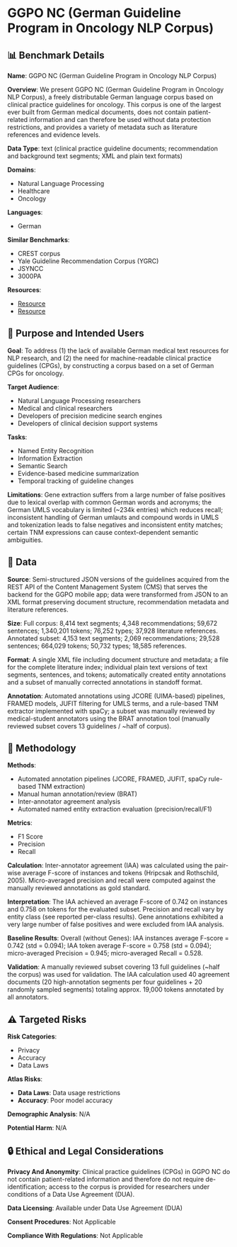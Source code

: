 # GGPO NC (German Guideline Program in Oncology NLP Corpus)

## 📊 Benchmark Details

**Name**: GGPO NC (German Guideline Program in Oncology NLP Corpus)

**Overview**: We present GGPO NC (German Guideline Program in Oncology NLP Corpus), a freely distributable German language corpus based on clinical practice guidelines for oncology. This corpus is one of the largest ever built from German medical documents, does not contain patient-related information and can therefore be used without data protection restrictions, and provides a variety of metadata such as literature references and evidence levels.

**Data Type**: text (clinical practice guideline documents; recommendation and background text segments; XML and plain text formats)

**Domains**:
- Natural Language Processing
- Healthcare
- Oncology

**Languages**:
- German

**Similar Benchmarks**:
- CREST corpus
- Yale Guideline Recommendation Corpus (YGRC)
- JSYNCC
- 3000PA

**Resources**:
- [Resource](https://www.leitlinienprogramm-onkologie.de/projekte/ggponc-english/)
- [Resource](https://doi.org/10.5281/zenodo.4067994)

## 🎯 Purpose and Intended Users

**Goal**: To address (1) the lack of available German medical text resources for NLP research, and (2) the need for machine-readable clinical practice guidelines (CPGs), by constructing a corpus based on a set of German CPGs for oncology.

**Target Audience**:
- Natural Language Processing researchers
- Medical and clinical researchers
- Developers of precision medicine search engines
- Developers of clinical decision support systems

**Tasks**:
- Named Entity Recognition
- Information Extraction
- Semantic Search
- Evidence-based medicine summarization
- Temporal tracking of guideline changes

**Limitations**: Gene extraction suffers from a large number of false positives due to lexical overlap with common German words and acronyms; the German UMLS vocabulary is limited (~234k entries) which reduces recall; inconsistent handling of German umlauts and compound words in UMLS and tokenization leads to false negatives and inconsistent entity matches; certain TNM expressions can cause context-dependent semantic ambiguities.

## 💾 Data

**Source**: Semi-structured JSON versions of the guidelines acquired from the REST API of the Content Management System (CMS) that serves the backend for the GGPO mobile app; data were transformed from JSON to an XML format preserving document structure, recommendation metadata and literature references.

**Size**: Full corpus: 8,414 text segments; 4,348 recommendations; 59,672 sentences; 1,340,201 tokens; 76,252 types; 37,928 literature references. Annotated subset: 4,153 text segments; 2,069 recommendations; 29,528 sentences; 664,029 tokens; 50,732 types; 18,585 references.

**Format**: A single XML file including document structure and metadata; a file for the complete literature index; individual plain text versions of text segments, sentences, and tokens; automatically created entity annotations and a subset of manually corrected annotations in standoff format.

**Annotation**: Automated annotations using JCORE (UIMA-based) pipelines, FRAMED models, JUFIT filtering for UMLS terms, and a rule-based TNM extractor implemented with spaCy; a subset was manually reviewed by medical-student annotators using the BRAT annotation tool (manually reviewed subset covers 13 guidelines / ~half of corpus).

## 🔬 Methodology

**Methods**:
- Automated annotation pipelines (JCORE, FRAMED, JUFIT, spaCy rule-based TNM extraction)
- Manual human annotation/review (BRAT)
- Inter-annotator agreement analysis
- Automated named entity extraction evaluation (precision/recall/F1)

**Metrics**:
- F1 Score
- Precision
- Recall

**Calculation**: Inter-annotator agreement (IAA) was calculated using the pair-wise average F-score of instances and tokens (Hripcsak and Rothschild, 2005). Micro-averaged precision and recall were computed against the manually reviewed annotations as gold standard.

**Interpretation**: The IAA achieved an average F-score of 0.742 on instances and 0.758 on tokens for the evaluated subset. Precision and recall vary by entity class (see reported per-class results). Gene annotations exhibited a very large number of false positives and were excluded from IAA analysis.

**Baseline Results**: Overall (without Genes): IAA instances average F-score = 0.742 (std = 0.094); IAA token average F-score = 0.758 (std = 0.094); micro-averaged Precision = 0.945; micro-averaged Recall = 0.528.

**Validation**: A manually reviewed subset covering 13 full guidelines (~half the corpus) was used for validation. The IAA calculation used 40 agreement documents (20 high-annotation segments per four guidelines + 20 randomly sampled segments) totaling approx. 19,000 tokens annotated by all annotators.

## ⚠️ Targeted Risks

**Risk Categories**:
- Privacy
- Accuracy
- Data Laws

**Atlas Risks**:
- **Data Laws**: Data usage restrictions
- **Accuracy**: Poor model accuracy

**Demographic Analysis**: N/A

**Potential Harm**: N/A

## 🔒 Ethical and Legal Considerations

**Privacy And Anonymity**: Clinical practice guidelines (CPGs) in GGPO NC do not contain patient-related information and therefore do not require de-identification; access to the corpus is provided for researchers under conditions of a Data Use Agreement (DUA).

**Data Licensing**: Available under Data Use Agreement (DUA)

**Consent Procedures**: Not Applicable

**Compliance With Regulations**: Not Applicable
